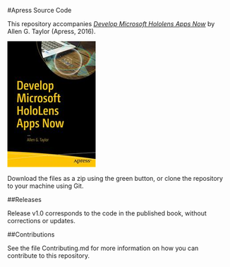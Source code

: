 #Apress Source Code

This repository accompanies [*Develop Microsoft Hololens Apps Now*](http://www.apress.com/9781484222010) by Allen G. Taylor (Apress, 2016).

![Cover image](9781484222010.jpg)

Download the files as a zip using the green button, or clone the repository to your machine using Git.

##Releases

Release v1.0 corresponds to the code in the published book, without corrections or updates.

##Contributions

See the file Contributing.md for more information on how you can contribute to this repository.
